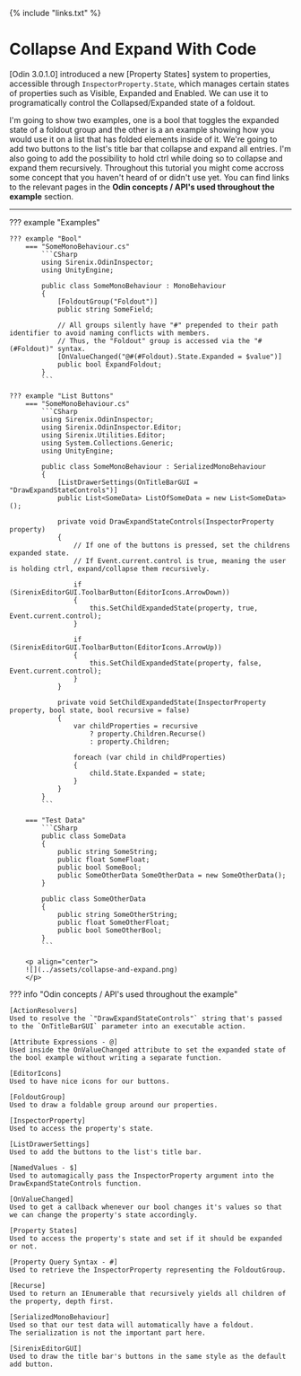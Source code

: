 {% include "links.txt" %}

# Collapse And Expand With Code

[Odin 3.0.1.0] introduced a new [Property States] system to properties, accessible through `InspectorProperty.State`, which manages certain states of properties such as Visible, Expanded and Enabled.
We can use it to programatically control the Collapsed/Expanded state of a foldout.

I'm going to show two examples, one is a bool that toggles the expanded state of a foldout group and the other is a an example showing how you would use it on a list that has folded elements inside of it.
We're going to add two buttons to the list's title bar that collapse and expand all entries.
I'm also going to add the possibility to hold <key>ctrl</key> while doing so to collapse and expand them recursively.
	Throughout this tutorial you might come accross some concept that you haven't heard of or didn't use yet. You can find links to the relevant pages in the **Odin concepts / API's used throughout the example** section.

---

??? example "Examples"

	??? example "Bool"
		=== "SomeMonoBehaviour.cs"
			```CSharp
			using Sirenix.OdinInspector;
			using UnityEngine;

			public class SomeMonoBehaviour : MonoBehaviour
			{
				[FoldoutGroup("Foldout")]
				public string SomeField;

				// All groups silently have "#" prepended to their path identifier to avoid naming conflicts with members.
				// Thus, the "Foldout" group is accessed via the "#(#Foldout)" syntax.
				[OnValueChanged("@#(#Foldout).State.Expanded = $value")]
				public bool ExpandFoldout;
			}
			```
	
	??? example "List Buttons"
		=== "SomeMonoBehaviour.cs"
			```CSharp
			using Sirenix.OdinInspector;
			using Sirenix.OdinInspector.Editor;
			using Sirenix.Utilities.Editor;
			using System.Collections.Generic;
			using UnityEngine;

			public class SomeMonoBehaviour : SerializedMonoBehaviour
			{
				[ListDrawerSettings(OnTitleBarGUI = "DrawExpandStateControls")]
				public List<SomeData> ListOfSomeData = new List<SomeData>();

				private void DrawExpandStateControls(InspectorProperty property)
				{
					// If one of the buttons is pressed, set the childrens expanded state.
					// If Event.current.control is true, meaning the user is holding ctrl, expand/collapse them recursively.

					if (SirenixEditorGUI.ToolbarButton(EditorIcons.ArrowDown))
					{
						this.SetChildExpandedState(property, true, Event.current.control);
					}
					
					if (SirenixEditorGUI.ToolbarButton(EditorIcons.ArrowUp))
					{
						this.SetChildExpandedState(property, false, Event.current.control);
					}
				}

				private void SetChildExpandedState(InspectorProperty property, bool state, bool recursive = false)
				{
					var childProperties = recursive 
						? property.Children.Recurse() 
						: property.Children;

					foreach (var child in childProperties)
					{
						child.State.Expanded = state;
					}
				}
			}
			```
		
		=== "Test Data"
			```CSharp
			public class SomeData
			{
				public string SomeString;
				public float SomeFloat;
				public bool SomeBool;
				public SomeOtherData SomeOtherData = new SomeOtherData();
			}

			public class SomeOtherData
			{
				public string SomeOtherString;
				public float SomeOtherFloat;
				public bool SomeOtherBool;
			}
			```

		<p align="center">
		![](../assets/collapse-and-expand.png)
		</p>

??? info "Odin concepts / API's used throughout the example"

	[ActionResolvers]  
	Used to resolve the `"DrawExpandStateControls"` string that's passed to the `OnTitleBarGUI` parameter into an executable action.

	[Attribute Expressions - @]  
	Used inside the OnValueChanged attribute to set the expanded state of the bool example without writing a separate function.

	[EditorIcons]  
	Used to have nice icons for our buttons.

	[FoldoutGroup]
	Used to draw a foldable group around our properties.

	[InspectorProperty]  
	Used to access the property's state.

	[ListDrawerSettings]  
	Used to add the buttons to the list's title bar.

	[NamedValues - $]  
	Used to automagically pass the InspectorProperty argument into the DrawExpandStateControls function.

	[OnValueChanged]  
	Used to get a callback whenever our bool changes it's values so that we can change the property's state accordingly.

	[Property States]  
	Used to access the property's state and set if it should be expanded or not.
	
	[Property Query Syntax - #]  
	Used to retrieve the InspectorProperty representing the FoldoutGroup.

	[Recurse]  
	Used to return an IEnumerable that recursively yields all children of the property, depth first.

	[SerializedMonoBehaviour]  
	Used so that our test data will automatically have a foldout.
	The serialization is not the important part here.

	[SirenixEditorGUI]  
	Used to draw the title bar's buttons in the same style as the default add button.

